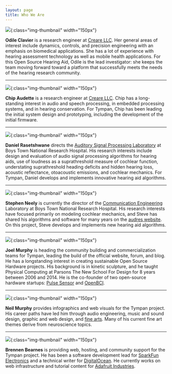 ```yaml
---
layout: page
title: Who We Are
---
```


![](/img/people/odile_clavier.jpg){:class="img-thumbnail" width="150px"}

**Odile Clavier** is a research engineer at [Creare LLC](http://www.creare.com/).  Her general areas of
interest include dynamics, controls, and precision engineering with an emphasis
on biomedical applications.  She has a lot of experience with hearing
assessment technology as well as mobile health applications.  For this Open
Source Hearing Aid, Odile is the lead investigator: she keeps the team moving
forward toward a platform that successfully meets the needs of the hearing
research community.

----

![](/img/people/chip_audette.jpg){:class="img-thumbnail" width="150px"}

**Chip Audette** is a research engineer at [Creare LLC](http://www.creare.com/).  Chip has a
long-standing interest in audio and speech processing, in embedded processing
systems, and in hearing conservation.  For Tympan, Chip has been leading the
initial system design and prototyping, including the development of the initial
firmware.

----

![](/img/people/daniel_rasetshwane.jpg){:class="img-thumbnail" width="150px"}

**Daniel Rasetshwane** directs the [Auditory Signal Processing Laboratory](https://www.boystownhospital.org/research/HearingResearch/Pages/Auditory-Signal-Processing-Laboratory.aspx) at
Boys Town National Research Hospital. His research interests include design and
evaluation of audio signal processing algorithms for hearing aids, use of
loudness as a suprathreshold measure of cochlear function, understating
suprathreshold heading deficits and hidden hearing loss, acoustic reflectance,
otoacoustic emissions, and cochlear mechanics. For Tympan, Daniel develops and
implements innovative hearing aid algorithms.

----

![](/img/people/stephen_neely.jpg){:class="img-thumbnail" width="150px"}

**Stephen Neely** is currently the director of the [Communication Engineering](https://www.boystownhospital.org/research/HearingResearch/Pages/CommunicationEngineering.aspx)
Laboratory at Boys Town National Research Hospital. His research interests have
focused primarily on modeling cochlear mechanics, and Steve has shared his
algorithms and software for many years on the [audres
website](http://audres.org/). On this project, Steve develops and implements
new hearing aid algorithms.

----

![](/img/people/joel_murphy.jpg){:class="img-thumbnail" width="150px"}

**Joel Murphy** is heading the community building and commercialization teams for Tympan, leading the build of the official website, forum, and blog.  He has a longstanding interest in creating sustainable Open Source Hardware projects. His background is in kinetic sculpture, and he taught Physical Computing at Parsons The New School For Design for 8 years between 2006 and 2014. He is the co-founder of two open-source hardware startups: [Pulse Sensor](http://www.pulsesensor.com) and [OpenBCI](http://openbci.com).

----

![](/img/people/neil_murphy.jpg){:class="img-thumbnail" width="150px"}

**Neil Murphy** provides infographics and web visuals for the Tympan project. His career paths have led him through audio engineering, music and sound design, graphic and web design, and [fine arts](http://neilmurphystudio.com/). Many of his current fine art themes derive from neuroscience topics.

----

![](/img/people/brennen_bearnes.jpg){:class="img-thumbnail" width="150px"}

**Brennen Bearnes** is providing web, hosting, and community support for the Tympan project.  He has been a software development lead for [SparkFun Electronics](https://www.sparkfun.com) and a technical writer for [DigitalOcean](https://www.digitalocean.com).  He currently works on web infrastructure and tutorial content for [Adafruit Industries](https://www.adafruit.com).
